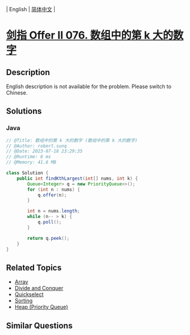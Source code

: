 
| English | [简体中文](README.md) |

# [剑指 Offer II 076. 数组中的第 k 大的数字](https://leetcode.cn//problems/xx4gT2/)

## Description

<p>English description is not available for the problem. Please switch to Chinese.</p>


## Solutions


### Java

```Java
// @Title: 数组中的第 k 大的数字 (数组中的第 k 大的数字)
// @Author: robert.sunq
// @Date: 2023-07-18 23:29:35
// @Runtime: 6 ms
// @Memory: 41.6 MB

class Solution {
    public int findKthLargest(int[] nums, int k) {
        Queue<Integer> q = new PriorityQueue<>();
        for (int n : nums) {
            q.offer(n);
        }

        int n = nums.length;
        while (n-- > k) {
            q.poll();
        }

        return q.peek();
    }
}
```



## Related Topics

- [Array](https://leetcode.cn//tag/array)
- [Divide and Conquer](https://leetcode.cn//tag/divide-and-conquer)
- [Quickselect](https://leetcode.cn//tag/quickselect)
- [Sorting](https://leetcode.cn//tag/sorting)
- [Heap (Priority Queue)](https://leetcode.cn//tag/heap-priority-queue)

## Similar Questions



